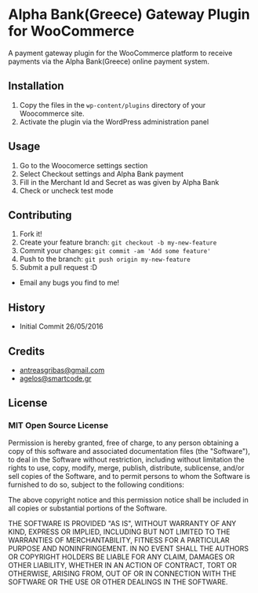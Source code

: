 # Alpha Bank(Greece) Gateway Plugin for WooCommerce

A payment gateway plugin for the WooCommerce platform to receive payments
via the Alpha Bank(Greece) online payment system.

## Installation

1. Copy the files in the `wp-content/plugins` directory of your Woocommerce site.
2. Activate the plugin via the WordPress administration panel

## Usage

1. Go to the Woocomerce settings section
2. Select Checkout settings and Alpha Bank payment
3. Fill in the Merchant Id and Secret as was given by Alpha Bank
4. Check or uncheck test mode   

## Contributing

1. Fork it!
2. Create your feature branch: `git checkout -b my-new-feature`
3. Commit your changes: `git commit -am 'Add some feature'`
4. Push to the branch: `git push origin my-new-feature`
5. Submit a pull request :D
* Email any bugs you find to me!

## History

* Initial Commit 26/05/2016  

## Credits

* <antreasgribas@gmail.com>
* <agelos@smartcode.gr>

## License

### MIT Open Source License

Permission is hereby granted, free of charge, to any person obtaining a copy of this software and associated documentation files (the "Software"), to deal in the Software without restriction, including without limitation the rights to use, copy, modify, merge, publish, distribute, sublicense, and/or sell copies of the Software, and to permit persons to whom the Software is furnished to do so, subject to the following conditions:

The above copyright notice and this permission notice shall be included in all copies or substantial portions of the Software.

THE SOFTWARE IS PROVIDED "AS IS", WITHOUT WARRANTY OF ANY KIND, EXPRESS OR IMPLIED, INCLUDING BUT NOT LIMITED TO THE WARRANTIES OF MERCHANTABILITY, FITNESS FOR A PARTICULAR PURPOSE AND NONINFRINGEMENT. IN NO EVENT SHALL THE AUTHORS OR COPYRIGHT HOLDERS BE LIABLE FOR ANY CLAIM, DAMAGES OR OTHER LIABILITY, WHETHER IN AN ACTION OF CONTRACT, TORT OR OTHERWISE, ARISING FROM, OUT OF OR IN CONNECTION WITH THE SOFTWARE OR THE USE OR OTHER DEALINGS IN THE SOFTWARE.